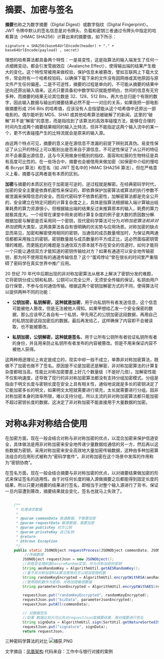 # 摘要、加密与签名
**摘要**也称之为数字摘要（Digital Digest）或数字指纹（Digital Fingerprint）。JWT 令牌中默认的签名信息是对令牌头、负载和密钥三者通过令牌头中指定的哈希算法（HMAC SHA256）计算出来的摘要值，如下所示：
```
signature = SHA256(base64UrlEncode(header) + "." + base64UrlEncode(payload) , secret)
```
理想的哈希算法都具备两个特性：一是易变性，这是指算法的输入端发生了任何一点细微变动，都会引发雪崩效应（Avalanche Effect），使得输出端的结果产生极大的变化。这个特性常被用来做校验，保护信息未被篡改，譬如互联网上下载大文件，常会附有一个哈希校验码，以确保下载下来的文件没有因网络或其他原因与原文件产生任何偏差。二是不可逆性，摘要的过程是单向的，不可能从摘要的结果中逆向还原出输入值来。这点只要具备初中数学知识就能想明白，世间的信息有无穷多种，而摘要的结果无论其位数是 32、128、512 Bits，再大也总归是个有限的数字，因此输入数据与输出的摘要结果必然不是一一对应的关系，如果我把一部电影做摘要形成 256 Bits 的哈希值，应该没有人会指望能从这个哈希值中还原出一部电影的。偶尔能听到 MD5、SHA1 或其他哈希算法被破解了的新闻，这里的“破解”并不是“解密”的意思，而是指找到了该算法的高效率碰撞方法，能够在合理的时间内生成两个摘要结果相同的输入比特流，但并不能指定这两个输入流中的某一个，更不代表碰撞产生的比特流就会是原来的输入源。

由这两个特点可见，摘要的意义是在源信息不泄漏的前提下辨别其真伪。易变性保证了从公开的特征上可以甄别出是否来自于源信息，不可逆性保证了从公开的特征并不会暴露出源信息，这与今天用做身份甄别的指纹、面容和虹膜的生物特征是具有高度可比性的。在一些场合中，摘要也会被借用来做加密（如保密中介绍的慢哈希 Bcrypt 算法）和签名（如 JWT 签名中的 HMAC SHA256 算法），但在严格意义上看，摘要与这两者是有本质的区别。

**加密**与摘要的本质区别在于加密是可逆的，逆过程就是解密。在经典密码学时代，加密的安全主要是依靠机密性来保证的，即依靠保护加密算法或算法的执行参数不被泄漏来保障信息的安全。而现代密码学不依靠机密性，加解密算法都是完全公开的，安全建立在特定问题的计算复杂度之上，具体是指算法根据输入端计算输出结果耗费的算力资源很小，但根据输出端的结果反过来推算原本的输入，耗费的算力就极其庞大。一个经常在课堂中用来说明计算复杂度的例子是大数的质因数分解.
根据加密与解密是否采用同一个密钥，现代密码学算法可分为*对称加密算法和非对称加密*两大类型，这两类算法各自有很明确的优劣势与应用场景。对称加密的缺点显而易见，加密和解密使用相同的密钥，当通信的成员数量增加时，为保证两两通信都都采用独立的密钥，密钥数量就与成员数量的平方成正比，这必然面临密钥管理的难题。而更尴尬的难题是当通信双方原本就不存在安全的信道时，如何才能将一个只能让通信双方才能知道的密钥传输给对方？如果有通道可以安全地传输密钥，那为何不使用现有的通道传输信息？这个“蛋鸡悖论”曾在很长的时间里严重阻碍了密码学在真实世界中推广应用。

20 世纪 70 年代中后期出现的非对称加密算法从根本上解决了密钥分发的难题，它将密钥分成公钥和私钥，公钥可以完全公开，无须安全传输的保证。私钥由用户自行保管，不参与任何通信传输。根据这两个密钥加解密方式的不同，使得算法可以提供两种不同的功能：

* **公钥加密，私钥解密，这种就是加密**，用于向私钥所有者发送信息，这个信息可能被他人篡改，但是无法被他人得知。如果甲想给乙发一个安全保密的数据，那么应该甲乙各自有一个私钥，甲先用乙的公钥加密这段数据，再用自己的私钥加密这段加密后的数据。最后再发给乙，这样确保了内容即不会被读取，也不能被篡改。

* **私钥加密，公钥解密，这种就是签名**，用于让所有公钥所有者验证私钥所有者的身份，并且用来防止私钥所有者发布的内容被篡改。但是不用来保证内容不被他人获得。

这两种用途理论上肯定是成立的，现实中却一般不成立，单靠非对称加密算法，既做不了加密也做不了签名。原因是不论是加密还是解密，非对称加密算法的计算复杂度都相当高，性能比对称加密要差上好几个数量级（不是好几倍）。加解密性能不仅影响速度，还导致了现行的非对称加密算法都没有支持分组加密模式。分组是指由于明文长度与密钥长度在安全上具有相关性，通俗地说就是多长的密钥决定了它能加密多长的明文，如果明文太短就需要进行填充，太长就需要进行分组。因非对称加密本身的效率所限，难以支持分组，所以主流的非对称加密算法都只能加密不超过密钥长度的数据，这决定了非对称加密不能直接用于大量数据的加密。


# 对称&非对称结合使用
在加密方面，现在一般会结合对称与非对称加密的优点，以混合加密来保护信道安全，具体做法是用非对称加密来安全地传递少量数据给通信的另一方，然后再以这些数据为密钥，采用对称加密来安全高效地大量加密传输数据，这种由多种加密算法组合的应用形式被称为“密码学套件”。非对称加密在这个场景中发挥的作用称为“密钥协商”。

在签名方面，现在一般会结合摘要与非对称加密的优点，以对摘要结果做加密的形式来保证签名的适用性。由于对任何长度的输入源做摘要之后都能得到固定长度的结果，所以只要对摘要的结果进行签名，即相当于对整个输入源进行了背书，保证一旦内容遭到篡改，摘要结果就会变化，签名也就马上失效了。
```java
    
    /**
     * 处理请求数据
     *
     * @param commonData 普通数据，不需要加密
     * @param requestData 敏感数据，需要加密
     * @param publicKey 对方公钥
     * @param privateKey 自己私钥
     * @return
     * @throws Exception
     */
    public static JSONObject requestProcess(JSONObject commonData, JSONObject requestData, String publicKey, String privateKey) throws Exception {
         //传输数据
        JSONObject requestJson = new JSONObject();
        //获取安全随机数SecureRandom实现，作为对称加密的密钥
        String aesRandomKey = AlgorithmUtil.getAESRandomKey();
        //基于非对称加密RSA算法使用对方公钥加密随机数
        String randomKeyEncrypted = AlgorithmUtil.encryptWithRSA(aesRandomKey, publicKey);
        //使用随机数作为密钥，对称加密敏感数据
        String parameterJsonEncrypted = AlgorithmUtil.encryptWithAES(requestData.toJSONString(), aesRandomKey);

        requestJson.put("randomKeyEncrypted", randomKeyEncrypted);
        requestJson.put("bizData", parameterJsonEncrypted);
        requestJson.putAll(commonData);

        // 对数据签名
        //如果 数据比较大可以先对requestJson取摘要结果，再对摘要进行签名
        String signData = AlgorithmUtil.sign(SortUtil.getNatureSortedJSONObject(requestJson).toJSONString(), privateKey);
        requestJson.put("signature", signData);
        return requestJson;
```

三种密码学算法的对比
![捕获.PNG](https://www.hounk.world/upload/2021/07/%E6%8D%95%E8%8E%B7-e4c7ae9fe26a4a4c9e0ec690f1ee82d0.PNG)

文字摘自：[凤凰架构](https://icyfenix.cn/architect-perspective/general-architecture/system-security/transport-security.html#%E6%91%98%E8%A6%81%E3%80%81%E5%8A%A0%E5%AF%86%E4%B8%8E%E7%AD%BE%E5%90%8D)
代码来自：工作中与银行对接的案例
